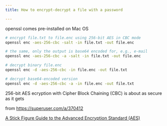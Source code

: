```yaml
---
title: How to encrypt-decrypt a file with a password  

---
```


openssl comes pre-installed on Mac OS

```bash
# encrypt file.txt to file.enc using 256-bit AES in CBC mode
openssl enc -aes-256-cbc -salt -in file.txt -out file.enc

# the same, only the output is base64 encoded for, e.g., e-mail
openssl enc -aes-256-cbc -a -salt -in file.txt -out file.enc

# decrypt binary file.enc
openssl enc -d -aes-256-cbc -in file.enc -out file.txt

# decrypt base64-encoded version
openssl enc -d -aes-256-cbc -a -in file.enc -out file.txt
```

256-bit AES ecryption with Cipher Block Chaining (CBC) is about as secure as it gets

from <https://superuser.com/a/370412>

[A Stick Figure Guide to the Advanced Encryption Standard (AES)](http://www.moserware.com/2009/09/stick-figure-guide-to-advanced.html)